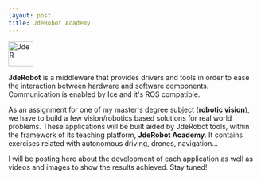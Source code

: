 ```yaml
---
layout: post
title: JdeRobot Academy
---
```

<img src="https://github.com/dpascualhe/dpascualhe.github.io/blob/master/images/jderobot.png" alt="JdeR" style="width: 50px;" align="middle"/>

**JdeRobot** is a middleware that provides drivers and tools in order to ease the interaction between hardware and software components. Communication is enabled by Ice and it's ROS compatible.

As an assignment for one of my master's degree subject (**robotic vision**), we have to build a few vision/robotics based solutions for real world problems. These applications will be built aided by JdeRobot tools, within the 
framework of its teaching platform, **JdeRobot Academy**. It contains exercises related with autonomous driving, drones, navigation...

I will be posting here about the development of each application as well as videos and images to show the results achieved. Stay tuned!
